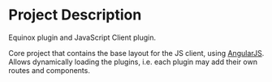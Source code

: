# Project Description

Equinox plugin and JavaScript Client plugin.

Core project that contains the base layout for the JS client, using [AngularJS](https://angularjs.org/). Allows dynamically loading the plugins, i.e. each plugin may add their own routes and components.